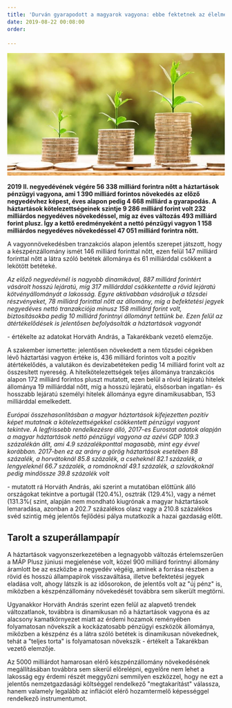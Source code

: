 ```yaml
---
title: 'Durván gyarapodott a magyarok vagyona: ebbe fektetnek az élelmesek'
date: 2019-08-22 00:08:00
order: 

---
```

![](/uploads/1.jpg)

**2019 II. negyedévének végére 56 338 milliárd forintra nőtt a háztartások pénzügyi vagyona, ami 1 390 milliárd forintos növekedés az előző negyedévhez képest, éves alapon pedig 4 668 milliárd a gyarapodás. A háztartások kötelezettségeinek szintje 9 286 milliárd forint volt 232 milliárdos negyedéves növekedéssel, míg az éves változás 493 milliárd forint plusz. Így a kettő eredményeként a nettó pénzügyi vagyon 1 158 milliárdos negyedéves növekedéssel 47 051 milliárd forintra nőtt.**

A vagyonnövekedésben tranzakciós alapon jelentős szerepet játszott, hogy a készpénzállomány ismét 146 milliárd forinttal nőtt, ezen felül 147 milliárd forinttal nőtt a látra szóló betétek állománya és 61 milliárddal csökkent a lekötött betéteké.

_Az előző negyedévnél is nagyobb dinamikával, 887 milliárd forintért vásárolt hosszú lejáratú, míg 317 milliárddal csökkentette a rövid lejáratú kötvényállományát a lakosság. Egyre aktívabban vásároljuk a tőzsdei részvényeket, 78 milliárd forinttal nőtt az állomány, míg a befektetési jegyek negyedéves nettó tranzakciója mínusz 158 milliárd forint volt, biztosításokba pedig 10 milliárd forintnyi állományt tettünk be. Ezen felül az átértékelődések is jelentősen befolyásolták a háztartások vagyonát_

\- értékelte az adatokat Horváth András, a Takarékbank vezető elemzője.

A szakember ismertette: jelentősen növekedett a nem tőzsdei cégekben lévő háztartási vagyon értéke is, 436 milliárd forintos volt a pozitív átértékelődés, a valutákon és devizabetéteken pedig 14 milliárd forint volt az összesített nyereség. A hitelkötelezettségek teljes állománya tranzakciós alapon 172 milliárd forintos pluszt mutatott, ezen belül a rövid lejáratú hitelek állománya 19 milliárddal nőtt, míg a hosszú lejáratú, elsősorban ingatlan- és hosszabb lejáratú személyi hitelek állománya egyre dinamikusabban, 153 milliárddal emelkedett.

_Európai összehasonlításban a magyar háztartások kifejezetten pozitív képet mutatnak a kötelezettségekkel csökkentett pénzügyi vagyont tekintve. A legfrissebb rendelkezésre álló, 2017-es Eurostat adatok alapján a magyar háztartások nettó pénzügyi vagyona az azévi GDP 109.3 százalékán állt, ami 4.9 százalékponttal magasabb, mint egy évvel korábban. 2017-ben ez az arány a görög háztartások esetében 88 százalék, a horvátoknál 85.8 százalék, a cseheknél 82.1 százalék, a lengyeleknél 66.7 százalék, a románoknál 49.1 százalék, a szlovákoknál pedig mindössze 39.8 százalék volt_

\- mutatott rá Horváth András, aki szerint a mutatóban előttünk álló országokat tekintve a portugál (120.4%), osztrák (129.4%), vagy a német (131.3%( szint, alapján nem mondható kiugrónak a magyar háztartások lemaradása, azonban a 202.7 százalékos olasz vagy a 210.8 százalékos svéd szintig még jelentős fejlődési pálya mutatkozik a hazai gazdaság előtt.

## Tarolt a szuperállampapír

A háztartások vagyonszerkezetében a legnagyobb változás értelemszerűen a MÁP Plusz júniusi megjelenése volt, közel 900 milliárd forintnyi állomány áramlott be az eszközbe a negyedév végéig, aminek a forrása részben a rövid és hosszú állampapírok visszaváltása, illetve befektetési jegyek eladása volt, ahogy látszik is az idősorokon, de jelentős volt az "új pénz" is, miközben a készpénzállomány növekedését továbbra sem sikerült megtörni.

Ugyanakkor Horváth András szerint ezen felül az alapvető trendek változatlanok, továbbra is dinamikusan nő a háztartások vagyona és az alacsony kamatkörnyezet miatt az érdemi hozamok reményében folyamatosan növekszik a kockázatosabb pénzügyi eszközök állománya, miközben a készpénz és a látra szóló betétek is dinamikusan növekednek, tehát a "teljes torta" is folyamatosan növekszik - értékelt a Takarékban vezető elemzője.

Az 5000 milliárdot hamarosan elérő készpénzállomány növekedésének megállításában továbbra sem sikerül előrelépni, egyelőre nem lehet a lakosság egy érdemi részét meggyőzni semmilyen eszközzel, hogy ne ezt a jelentős nemzetgazdasági költséggel rendelkező "megtakarítást" válassza, hanem valamely legalább az inflációt elérő hozamtermelő képességgel rendelkező instrumentumot.